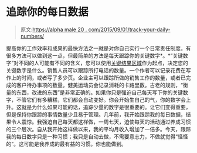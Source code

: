 # 追踪你的每日数据

> 原文:[https://alpha male 20 . com/2015/09/01/track-your-daily-numbers/](https://alphamale20.com/2015/09/01/track-your-daily-numbers/)

提高你的工作效率和成果的最快方法之一就是对你自己实行一个日常责任制度。有很多方法可以做到这一点，但最简单的方法是每天跟踪你的关键数字*。*“关键数字”对不同的人可能有不同的含义，您可以使用[关键结果区域](http://www.sublimeyourtime.com/2014/08/25/6-key-result-areas-business/)作为起点，决定您的关键数字是什么。销售人员可以跟踪所打电话的数量。一个作者可以记录花费在写作上的时间，或者写了多少页。企业主可以跟踪所做的销售工作的数量，或者已完成的客户待办事项的数量。健美运动员会记录消耗的卡路里数。古老的规则，“衡量的东西，改进的东西”是非常正确的。如果你只是强迫自己每天写下你的关键数字，不管它们有多糟糕，它们都会自动变好。你会开始生自己的气，你的数字会上升。这就是为什么如果可能的话，追踪少量的数字是很重要的。让它们变得重要，但是保持你跟踪的事情数量少且易于管理。几年前，我开始跟踪我的每日数据，结果令人震惊。我强迫自己每天都这样做，一周七天，迫使每天的活动通过养成习惯的三个层次。自从我开始这样做以来，我的平均月收入增加了一倍多。今天，跟踪我的每日数字只是一种习惯；我只是自动去做，不需要意志力，不做就觉得“怪怪的”。这可能是我养成的最有益的习惯。你也能做到。